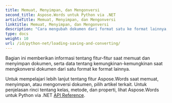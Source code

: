 ```yaml
---
title: Memuat, Menyimpan, dan Mengonversi
second_title: Aspose.Words untuk Python via .NET
articleTitle: Memuat, Menyimpan, dan Mengonversi
linktitle: Memuat, Menyimpan, dan Mengonversi
description: "Cara mengubah dokumen dari format satu ke format lainnya, seperti Word ke PDF atau HTML ke Markdown, serta cara memuat dan menyimpan dokumen menggunakan Python."
type: docs
weight: 10
url: /id/python-net/loading-saving-and-converting/
---
```


Bagian ini memberikan informasi tentang fitur-fitur saat memuat dan menyimpan dokumen, serta data tentang kemungkinan-kemungkinan saat mengkonversi dokumen dari satu format ke format lainnya.

Untuk mempelajari lebih lanjut tentang fitur Aspose.Words saat memuat, menyimpan, atau mengonversi dokumen, pilih artikel terkait. Untuk penjelasan rinci tentang kelas, metode, dan properti, lihat Aspose.Words untuk Python via .NET [API Reference](https://reference.aspose.com/words/python-net/).
